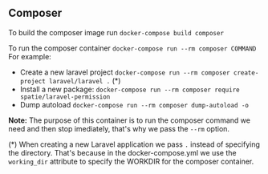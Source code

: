 ## Composer

To build the composer image run `docker-compose build composer`

To run the composer container `docker-compose run --rm composer COMMAND`
For example: 
- Create a new laravel project `docker-compose run --rm composer create-project laravel/laravel .` (*) 
- Install a new package: `docker-compose run --rm composer require spatie/laravel-permission`
- Dump autoload `docker-compose run --rm composer dump-autoload -o`

**Note:** The purpose of this container is to run the composer command we need and then stop imediately, that's why we pass the `--rm` option.

(*) When creating a new Laravel application we pass `.` instead of specifying the directory. That's because in the docker-compose.yml we use the
`working_dir` attribute to specify the WORKDIR for the composer container.